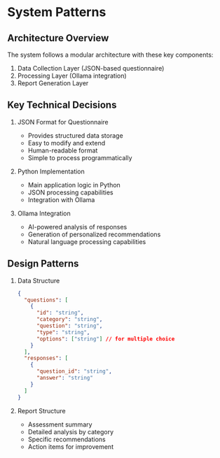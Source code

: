 # System Patterns

## Architecture Overview
The system follows a modular architecture with these key components:
1. Data Collection Layer (JSON-based questionnaire)
2. Processing Layer (Ollama integration)
3. Report Generation Layer

## Key Technical Decisions
1. JSON Format for Questionnaire
   - Provides structured data storage
   - Easy to modify and extend
   - Human-readable format
   - Simple to process programmatically

2. Python Implementation
   - Main application logic in Python
   - JSON processing capabilities
   - Integration with Ollama

3. Ollama Integration
   - AI-powered analysis of responses
   - Generation of personalized recommendations
   - Natural language processing capabilities

## Design Patterns
1. Data Structure
   ```json
   {
     "questions": [
       {
         "id": "string",
         "category": "string",
         "question": "string",
         "type": "string",
         "options": ["string"] // for multiple choice
       }
     ],
     "responses": [
       {
         "question_id": "string",
         "answer": "string"
       }
     ]
   }
   ```

2. Report Structure
   - Assessment summary
   - Detailed analysis by category
   - Specific recommendations
   - Action items for improvement
